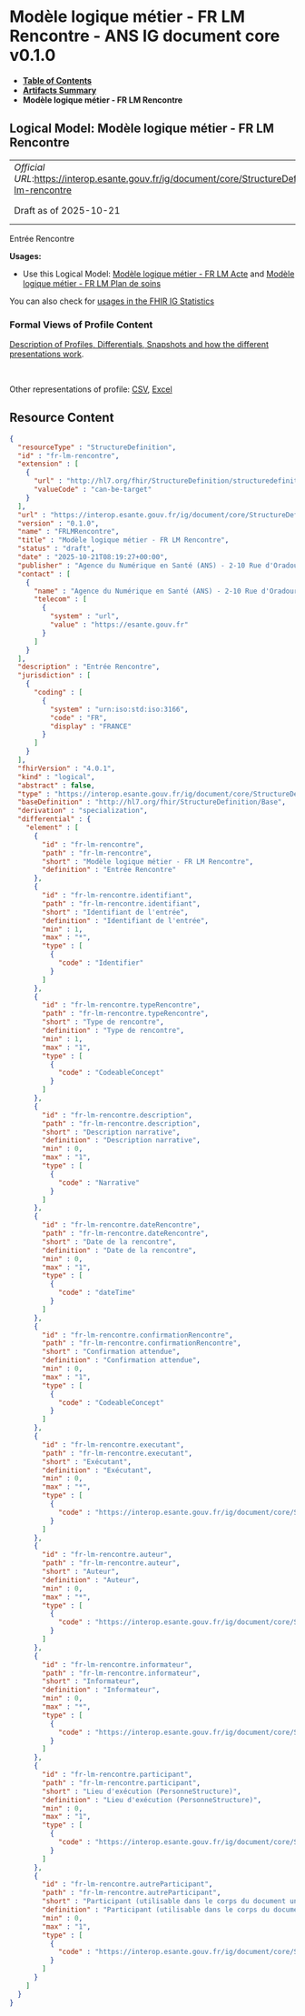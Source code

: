 # Modèle logique métier - FR LM Rencontre - ANS IG document core v0.1.0

* [**Table of Contents**](toc.md)
* [**Artifacts Summary**](artifacts.md)
* **Modèle logique métier - FR LM Rencontre**

## Logical Model: Modèle logique métier - FR LM Rencontre 

| | |
| :--- | :--- |
| *Official URL*:https://interop.esante.gouv.fr/ig/document/core/StructureDefinition/fr-lm-rencontre | *Version*:0.1.0 |
| Draft as of 2025-10-21 | *Computable Name*:FRLMRencontre |

 
Entrée Rencontre 

**Usages:**

* Use this Logical Model: [Modèle logique métier - FR LM Acte](StructureDefinition-fr-lm-acte.md) and [Modèle logique métier - FR LM Plan de soins](StructureDefinition-fr-lm-plan-soins.md)

You can also check for [usages in the FHIR IG Statistics](https://packages2.fhir.org/xig/ans.document.fr.core|current/StructureDefinition/fr-lm-rencontre)

### Formal Views of Profile Content

 [Description of Profiles, Differentials, Snapshots and how the different presentations work](http://build.fhir.org/ig/FHIR/ig-guidance/readingIgs.html#structure-definitions). 

 

Other representations of profile: [CSV](StructureDefinition-fr-lm-rencontre.csv), [Excel](StructureDefinition-fr-lm-rencontre.xlsx) 



## Resource Content

```json
{
  "resourceType" : "StructureDefinition",
  "id" : "fr-lm-rencontre",
  "extension" : [
    {
      "url" : "http://hl7.org/fhir/StructureDefinition/structuredefinition-type-characteristics",
      "valueCode" : "can-be-target"
    }
  ],
  "url" : "https://interop.esante.gouv.fr/ig/document/core/StructureDefinition/fr-lm-rencontre",
  "version" : "0.1.0",
  "name" : "FRLMRencontre",
  "title" : "Modèle logique métier - FR LM Rencontre",
  "status" : "draft",
  "date" : "2025-10-21T08:19:27+00:00",
  "publisher" : "Agence du Numérique en Santé (ANS) - 2-10 Rue d'Oradour-sur-Glane, 75015 Paris",
  "contact" : [
    {
      "name" : "Agence du Numérique en Santé (ANS) - 2-10 Rue d'Oradour-sur-Glane, 75015 Paris",
      "telecom" : [
        {
          "system" : "url",
          "value" : "https://esante.gouv.fr"
        }
      ]
    }
  ],
  "description" : "Entrée Rencontre",
  "jurisdiction" : [
    {
      "coding" : [
        {
          "system" : "urn:iso:std:iso:3166",
          "code" : "FR",
          "display" : "FRANCE"
        }
      ]
    }
  ],
  "fhirVersion" : "4.0.1",
  "kind" : "logical",
  "abstract" : false,
  "type" : "https://interop.esante.gouv.fr/ig/document/core/StructureDefinition/fr-lm-rencontre",
  "baseDefinition" : "http://hl7.org/fhir/StructureDefinition/Base",
  "derivation" : "specialization",
  "differential" : {
    "element" : [
      {
        "id" : "fr-lm-rencontre",
        "path" : "fr-lm-rencontre",
        "short" : "Modèle logique métier - FR LM Rencontre",
        "definition" : "Entrée Rencontre"
      },
      {
        "id" : "fr-lm-rencontre.identifiant",
        "path" : "fr-lm-rencontre.identifiant",
        "short" : "Identifiant de l'entrée",
        "definition" : "Identifiant de l'entrée",
        "min" : 1,
        "max" : "*",
        "type" : [
          {
            "code" : "Identifier"
          }
        ]
      },
      {
        "id" : "fr-lm-rencontre.typeRencontre",
        "path" : "fr-lm-rencontre.typeRencontre",
        "short" : "Type de rencontre",
        "definition" : "Type de rencontre",
        "min" : 1,
        "max" : "1",
        "type" : [
          {
            "code" : "CodeableConcept"
          }
        ]
      },
      {
        "id" : "fr-lm-rencontre.description",
        "path" : "fr-lm-rencontre.description",
        "short" : "Description narrative",
        "definition" : "Description narrative",
        "min" : 0,
        "max" : "1",
        "type" : [
          {
            "code" : "Narrative"
          }
        ]
      },
      {
        "id" : "fr-lm-rencontre.dateRencontre",
        "path" : "fr-lm-rencontre.dateRencontre",
        "short" : "Date de la rencontre",
        "definition" : "Date de la rencontre",
        "min" : 0,
        "max" : "1",
        "type" : [
          {
            "code" : "dateTime"
          }
        ]
      },
      {
        "id" : "fr-lm-rencontre.confirmationRencontre",
        "path" : "fr-lm-rencontre.confirmationRencontre",
        "short" : "Confirmation attendue",
        "definition" : "Confirmation attendue",
        "min" : 0,
        "max" : "1",
        "type" : [
          {
            "code" : "CodeableConcept"
          }
        ]
      },
      {
        "id" : "fr-lm-rencontre.executant",
        "path" : "fr-lm-rencontre.executant",
        "short" : "Exécutant",
        "definition" : "Exécutant",
        "min" : 0,
        "max" : "*",
        "type" : [
          {
            "code" : "https://interop.esante.gouv.fr/ig/document/core/StructureDefinition/fr-lm-personne-structure"
          }
        ]
      },
      {
        "id" : "fr-lm-rencontre.auteur",
        "path" : "fr-lm-rencontre.auteur",
        "short" : "Auteur",
        "definition" : "Auteur",
        "min" : 0,
        "max" : "*",
        "type" : [
          {
            "code" : "https://interop.esante.gouv.fr/ig/document/core/StructureDefinition/fr-lm-auteur"
          }
        ]
      },
      {
        "id" : "fr-lm-rencontre.informateur",
        "path" : "fr-lm-rencontre.informateur",
        "short" : "Informateur",
        "definition" : "Informateur",
        "min" : 0,
        "max" : "*",
        "type" : [
          {
            "code" : "https://interop.esante.gouv.fr/ig/document/core/StructureDefinition/fr-lm-informateur"
          }
        ]
      },
      {
        "id" : "fr-lm-rencontre.participant",
        "path" : "fr-lm-rencontre.participant",
        "short" : "Lieu d'exécution (PersonneStructure)",
        "definition" : "Lieu d'exécution (PersonneStructure)",
        "min" : 0,
        "max" : "1",
        "type" : [
          {
            "code" : "https://interop.esante.gouv.fr/ig/document/core/StructureDefinition/fr-lm-participant-corps"
          }
        ]
      },
      {
        "id" : "fr-lm-rencontre.autreParticipant",
        "path" : "fr-lm-rencontre.autreParticipant",
        "short" : "Participant (utilisable dans le corps du document uniquement)",
        "definition" : "Participant (utilisable dans le corps du document uniquement)",
        "min" : 0,
        "max" : "1",
        "type" : [
          {
            "code" : "https://interop.esante.gouv.fr/ig/document/core/StructureDefinition/fr-lm-participant-corps"
          }
        ]
      }
    ]
  }
}

```
